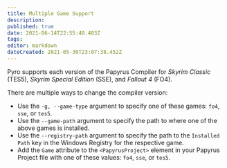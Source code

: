 ```yaml
---
title: Multiple Game Support
description: 
published: true
date: 2021-06-14T22:55:40.403Z
tags: 
editor: markdown
dateCreated: 2021-05-30T23:07:38.452Z
---
```


Pyro supports each version of the Papyrus Compiler for _Skyrim Classic_ (TES5), _Skyrim Special Edition_ (SSE), and _Fallout 4_ (FO4).

There are multiple ways to change the compiler version:

- Use the `-g, --game-type` argument to specify one of these games: `fo4`, `sse`, or `tes5`.
- Use the `--game-path` argument to specify the path to where one of the above games is installed.
- Use the `--registry-path` argument to specify the path to the `Installed Path` key in the Windows Registry for the respective game.
- Add the `Game` attribute to the `<PapyrusProject>` element in your Papyrus Project file with one of these values: `fo4`, `sse`, or `tes5`.

